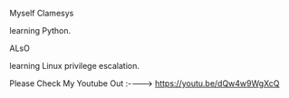 Myself Clamesys

learning Python.

ALsO

learning Linux privilege escalation.

Please Check My Youtube Out :----> https://youtu.be/dQw4w9WgXcQ
